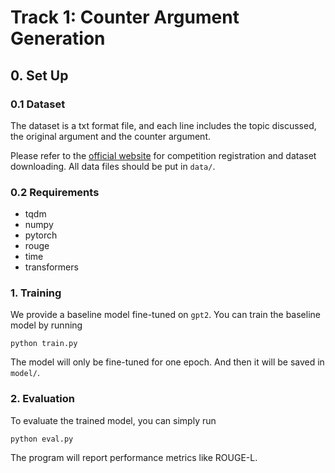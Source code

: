 # Track 1: Counter Argument Generation

## 0. Set Up

### 0.1 Dataset

The dataset is a txt format file, and each line includes the topic discussed, the original argument and the counter argument.

Please refer to the [official website](http://www.fudan-disc.com/sharedtask/AIDebater23/index.html) for competition registration and dataset downloading. All data files should be put in `data/`.

### 0.2 Requirements

- tqdm
- numpy
- pytorch
- rouge
- time
- transformers

### 1. Training

We provide a baseline model fine-tuned on `gpt2`. You can train the baseline model by running

```{bash}
python train.py
```

The model will only be fine-tuned for one epoch. And then it will be saved in `model/`.

### 2. Evaluation

To evaluate the trained model, you can simply run

```{bash}
python eval.py
```

The program will report performance metrics like ROUGE-L.
